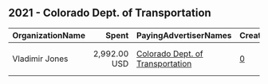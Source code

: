 ## 2021 - Colorado Dept. of Transportation 
|OrganizationName|Spent|PayingAdvertiserNames|CreativeUrls|Impressions|Genders|AgeBrackets|CountryCodes|BillingAddresses|CandidateBallotInformation|
|:---|---:|:---|:---|---:|:---|:---|:---|:---|:---|
|Vladimir Jones|2,992.00 USD|[Colorado Dept. of Transportation](2021/Colorado_Dept._of_Transportation.md)|[0](https://www.snap.com/political-ads/asset/85aa534259fa02d6c90480a707b5517909985f0340830923fa0beaf72120ac75?mediaType=jpg)|1,018,203||21-34|united states|"6 N Tejon St. 4th Floor,Colorado Springs,80903,US"||
